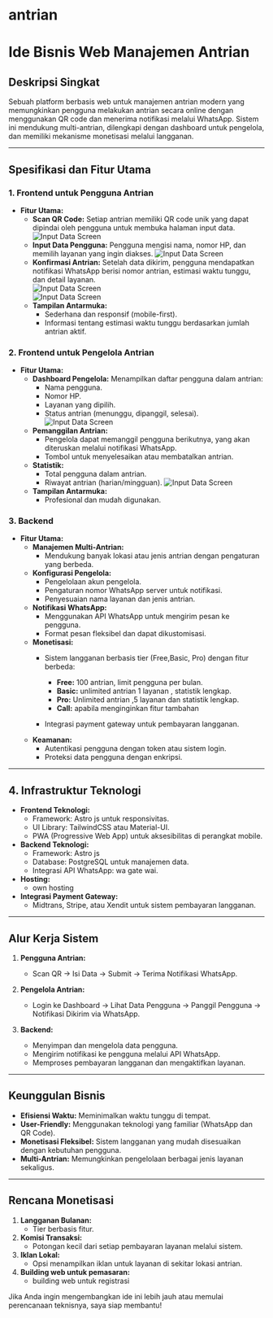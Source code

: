 # antrian
# **Ide Bisnis Web Manajemen Antrian**

## **Deskripsi Singkat**
Sebuah platform berbasis web untuk manajemen antrian modern yang memungkinkan pengguna melakukan antrian secara online dengan menggunakan QR code dan menerima notifikasi melalui WhatsApp. Sistem ini mendukung multi-antrian, dilengkapi dengan dashboard untuk pengelola, dan memiliki mekanisme monetisasi melalui langganan.

---

## **Spesifikasi dan Fitur Utama**

### **1. Frontend untuk Pengguna Antrian**
- **Fitur Utama:**
  - **Scan QR Code:** 
    Setiap antrian memiliki QR code unik yang dapat dipindai oleh pengguna untuk membuka halaman input data.
![Input Data Screen](/img/scanqr.png) 
  - **Input Data Pengguna:**
    Pengguna mengisi nama, nomor HP, dan memilih layanan yang ingin diakses.
![Input Data Screen](/img/inputdata.png)
  - **Konfirmasi Antrian:**
    Setelah data dikirim, pengguna mendapatkan notifikasi WhatsApp berisi nomor antrian, estimasi waktu tunggu, dan detail layanan.</br>
![Input Data Screen](/img/konfirmasi_antrian.png) </br>
![Input Data Screen](/img/konfirmasi_wa.png)
  - **Tampilan Antarmuka:**
    - Sederhana dan responsif (mobile-first).
    - Informasi tentang estimasi waktu tunggu berdasarkan jumlah antrian aktif.

### **2. Frontend untuk Pengelola Antrian**
- **Fitur Utama:**
  - **Dashboard Pengelola:**
    Menampilkan daftar pengguna dalam antrian:
    - Nama pengguna.
    - Nomor HP.
    - Layanan yang dipilih.
    - Status antrian (menunggu, dipanggil, selesai).
    ![Input Data Screen](/img/dashboard.png)
  - **Pemanggilan Antrian:**
    - Pengelola dapat memanggil pengguna berikutnya, yang akan diteruskan melalui notifikasi WhatsApp.
    - Tombol untuk menyelesaikan atau membatalkan antrian.
  - **Statistik:**
    - Total pengguna dalam antrian.
    - Riwayat antrian (harian/mingguan).
    ![Input Data Screen](/img/grafik.png)
  - **Tampilan Antarmuka:**
    - Profesional dan mudah digunakan.

### **3. Backend**
- **Fitur Utama:**
  - **Manajemen Multi-Antrian:**
    - Mendukung banyak lokasi atau jenis antrian dengan pengaturan yang berbeda.
  - **Konfigurasi Pengelola:**
    - Pengelolaan akun pengelola.
    - Pengaturan nomor WhatsApp server untuk notifikasi.
    - Penyesuaian nama layanan dan jenis antrian.
  - **Notifikasi WhatsApp:**
    - Menggunakan API WhatsApp untuk mengirim pesan ke pengguna.
    - Format pesan fleksibel dan dapat dikustomisasi.
  - **Monetisasi:**
    - Sistem langganan berbasis tier (Free,Basic, Pro) dengan fitur berbeda:
      - **Free:** 100 antrian, limit pengguna per bulan.
      - **Basic:** unlimited antrian 1 layanan , statistik lengkap.
      - **Pro:** Unlimited antrian ,5 layanan dan statistik lengkap.
      - **Call:** apabila menginginkan fitur tambahan 

    - Integrasi payment gateway untuk pembayaran langganan.
  - **Keamanan:**
    - Autentikasi pengguna dengan token atau sistem login.
    - Proteksi data pengguna dengan enkripsi.

---

## **4. Infrastruktur Teknologi**
- **Frontend Teknologi:**
  - Framework: Astro js untuk responsivitas.
  - UI Library: TailwindCSS atau Material-UI.
  - PWA (Progressive Web App) untuk aksesibilitas di perangkat mobile.
- **Backend Teknologi:**
  - Framework: Astro js
  - Database: PostgreSQL  untuk manajemen data.
  - Integrasi API WhatsApp: wa gate wai.
- **Hosting:**
  - own hosting
- **Integrasi Payment Gateway:**
  - Midtrans, Stripe, atau Xendit untuk sistem pembayaran langganan.

---

## **Alur Kerja Sistem**

1. **Pengguna Antrian:**
   - Scan QR → Isi Data → Submit → Terima Notifikasi WhatsApp.

2. **Pengelola Antrian:**
   - Login ke Dashboard → Lihat Data Pengguna → Panggil Pengguna → Notifikasi Dikirim via WhatsApp.

3. **Backend:**
   - Menyimpan dan mengelola data pengguna.
   - Mengirim notifikasi ke pengguna melalui API WhatsApp.
   - Memproses pembayaran langganan dan mengaktifkan layanan.

---

## **Keunggulan Bisnis**
- **Efisiensi Waktu:** Meminimalkan waktu tunggu di tempat.
- **User-Friendly:** Menggunakan teknologi yang familiar (WhatsApp dan QR Code).
- **Monetisasi Fleksibel:** Sistem langganan yang mudah disesuaikan dengan kebutuhan pengguna.
- **Multi-Antrian:** Memungkinkan pengelolaan berbagai jenis layanan sekaligus.

---

## **Rencana Monetisasi**
1. **Langganan Bulanan:**
   - Tier berbasis fitur.
2. **Komisi Transaksi:**
   - Potongan kecil dari setiap pembayaran layanan melalui sistem.
3. **Iklan Lokal:**
   - Opsi menampilkan iklan untuk layanan di sekitar lokasi antrian.
4. **Building web untuk pemasaran:**
   - building web untuk registrasi

Jika Anda ingin mengembangkan ide ini lebih jauh atau memulai perencanaan teknisnya, saya siap membantu!
